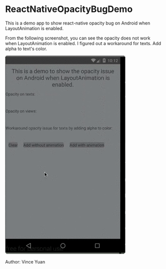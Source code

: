 # ReactNativeOpacityBugDemo

This is a demo app to show react-native opacity bug on Android when LayoutAnimation is enabled.

From the following screenshot, you can see the opacity does not work when LayoutAnimation is enabled. I figured out a workaround for texts. Add alpha to text's color.

![Screenshot](https://github.com/vinceyuan/ReactNativeOpacityBugDemo/raw/master/ReactNativeOpacityBug.gif)

Author: Vince Yuan
